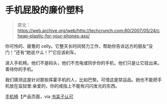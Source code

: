 # 手机屁股的廉价塑料

> 原文：<https://web.archive.org/web/http://techcrunch.com:80/2007/05/24/cheap-plastic-for-your-phones-ass/>

你可怜的、疲惫的 celly。它整天长时间努力工作，帮助你告诉远方的朋友“没门！”还有“她说*什么*！?"它应该刹车。

进入手机椅。他们不是码头，他们不充电或同步你的手机，他们只是让它挂出来。善待你的手机。

我们猜测这是针对那些挥霍手机的人，比如巴黎。可惜这是禁运品。她也不能把手机放在监狱里:亲爱的，你的戒指上不能有闪闪发光的东西。

[手机椅](https://web.archive.org/web/20160421202726/http://www.officeplayground.com/chair1.html)【产品页面，via [书呆子认可](https://web.archive.org/web/20160421202726/http://nerdapproved.com/cellphones/cell-phone-chairs/)